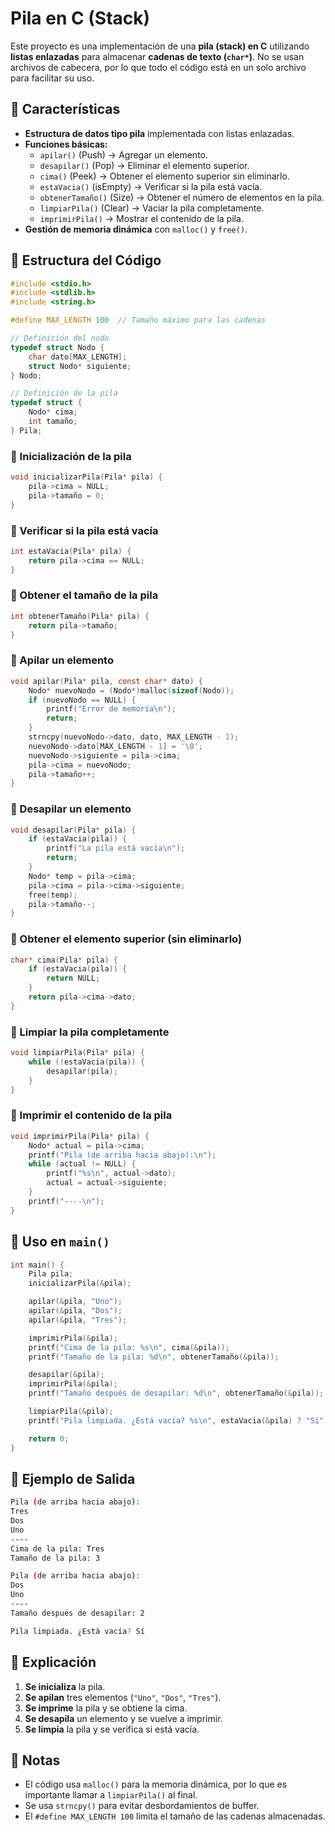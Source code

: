 # Pila en C (Stack)

Este proyecto es una implementación de una **pila (stack) en C** utilizando **listas enlazadas** para almacenar **cadenas de texto (********`char*`********)**. No se usan archivos de cabecera, por lo que todo el código está en un solo archivo para facilitar su uso.

## 📌 Características

- **Estructura de datos tipo pila** implementada con listas enlazadas.
- **Funciones básicas:**
  - `apilar()` (Push) → Agregar un elemento.
  - `desapilar()` (Pop) → Eliminar el elemento superior.
  - `cima()` (Peek) → Obtener el elemento superior sin eliminarlo.
  - `estaVacia()` (isEmpty) → Verificar si la pila está vacía.
  - `obtenerTamaño()` (Size) → Obtener el número de elementos en la pila.
  - `limpiarPila()` (Clear) → Vaciar la pila completamente.
  - `imprimirPila()` → Mostrar el contenido de la pila.
- **Gestión de memoria dinámica** con `malloc()` y `free()`.

## 📂 Estructura del Código

```c
#include <stdio.h>
#include <stdlib.h>
#include <string.h>

#define MAX_LENGTH 100  // Tamaño máximo para las cadenas

// Definición del nodo
typedef struct Nodo {
    char dato[MAX_LENGTH];
    struct Nodo* siguiente;
} Nodo;

// Definición de la pila
typedef struct {
    Nodo* cima;
    int tamaño;
} Pila;
```

### 🔹 Inicialización de la pila

```c
void inicializarPila(Pila* pila) {
    pila->cima = NULL;
    pila->tamaño = 0;
}
```

### 🔹 Verificar si la pila está vacía

```c
int estaVacia(Pila* pila) {
    return pila->cima == NULL;
}
```

### 🔹 Obtener el tamaño de la pila

```c
int obtenerTamaño(Pila* pila) {
    return pila->tamaño;
}
```

### 🔹 Apilar un elemento

```c
void apilar(Pila* pila, const char* dato) {
    Nodo* nuevoNodo = (Nodo*)malloc(sizeof(Nodo));
    if (nuevoNodo == NULL) {
        printf("Error de memoria\n");
        return;
    }
    strncpy(nuevoNodo->dato, dato, MAX_LENGTH - 1);
    nuevoNodo->dato[MAX_LENGTH - 1] = '\0';
    nuevoNodo->siguiente = pila->cima;
    pila->cima = nuevoNodo;
    pila->tamaño++;
}
```

### 🔹 Desapilar un elemento

```c
void desapilar(Pila* pila) {
    if (estaVacia(pila)) {
        printf("La pila está vacía\n");
        return;
    }
    Nodo* temp = pila->cima;
    pila->cima = pila->cima->siguiente;
    free(temp);
    pila->tamaño--;
}
```

### 🔹 Obtener el elemento superior (sin eliminarlo)

```c
char* cima(Pila* pila) {
    if (estaVacia(pila)) {
        return NULL;
    }
    return pila->cima->dato;
}
```

### 🔹 Limpiar la pila completamente

```c
void limpiarPila(Pila* pila) {
    while (!estaVacia(pila)) {
        desapilar(pila);
    }
}
```

### 🔹 Imprimir el contenido de la pila

```c
void imprimirPila(Pila* pila) {
    Nodo* actual = pila->cima;
    printf("Pila (de arriba hacia abajo):\n");
    while (actual != NULL) {
        printf("%s\n", actual->dato);
        actual = actual->siguiente;
    }
    printf("----\n");
}
```

## 🚀 Uso en `main()`

```c
int main() {
    Pila pila;
    inicializarPila(&pila);

    apilar(&pila, "Uno");
    apilar(&pila, "Dos");
    apilar(&pila, "Tres");

    imprimirPila(&pila);
    printf("Cima de la pila: %s\n", cima(&pila));
    printf("Tamaño de la pila: %d\n", obtenerTamaño(&pila));

    desapilar(&pila);
    imprimirPila(&pila);
    printf("Tamaño después de desapilar: %d\n", obtenerTamaño(&pila));

    limpiarPila(&pila);
    printf("Pila limpiada. ¿Está vacía? %s\n", estaVacia(&pila) ? "Sí" : "No");

    return 0;
}
```

## 📌 Ejemplo de Salida

```sh
Pila (de arriba hacia abajo):
Tres
Dos
Uno
----
Cima de la pila: Tres
Tamaño de la pila: 3

Pila (de arriba hacia abajo):
Dos
Uno
----
Tamaño después de desapilar: 2

Pila limpiada. ¿Está vacía? Sí
```

## 📖 Explicación

1. **Se inicializa** la pila.
2. **Se apilan** tres elementos (`"Uno"`, `"Dos"`, `"Tres"`).
3. **Se imprime** la pila y se obtiene la cima.
4. **Se desapila** un elemento y se vuelve a imprimir.
5. **Se limpia** la pila y se verifica si está vacía.

## 📜 Notas

- El código usa `malloc()` para la memoria dinámica, por lo que es importante llamar a `limpiarPila()` al final.
- Se usa `strncpy()` para evitar desbordamientos de buffer.
- El `#define MAX_LENGTH 100` limita el tamaño de las cadenas almacenadas.

##
